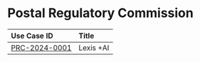 # Postal Regulatory Commission
| Use Case ID | Title |
|:----------- |:----- |
| [PRC-2024-0001](<../individual/PRC-2024-0001.md>) | Lexis +AI |